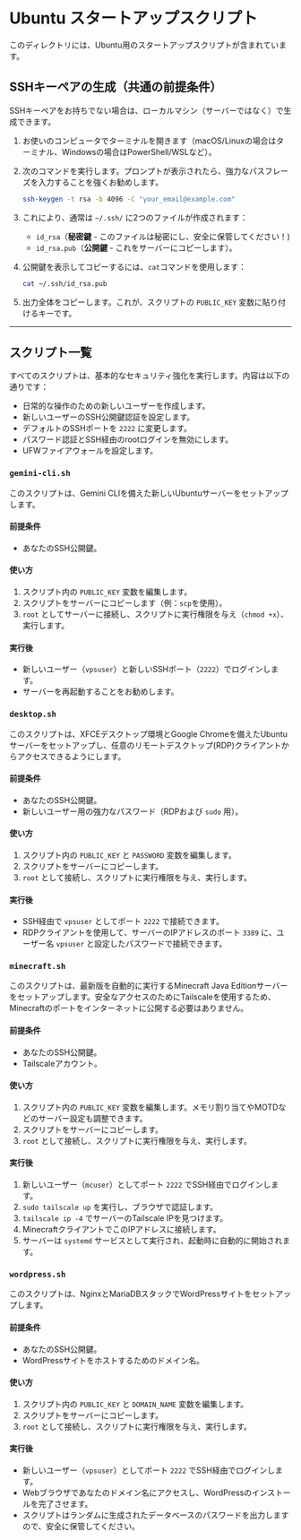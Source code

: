 # Ubuntu スタートアップスクリプト

このディレクトリには、Ubuntu用のスタートアップスクリプトが含まれています。

## SSHキーペアの生成（共通の前提条件）

SSHキーペアをお持ちでない場合は、ローカルマシン（サーバーではなく）で生成できます。

1.  お使いのコンピュータでターミナルを開きます（macOS/Linuxの場合はターミナル、Windowsの場合はPowerShell/WSLなど）。
2.  次のコマンドを実行します。プロンプトが表示されたら、強力なパスフレーズを入力することを強くお勧めします。
    ```bash
    ssh-keygen -t rsa -b 4096 -C "your_email@example.com"
    ```
3.  これにより、通常は `~/.ssh/` に2つのファイルが作成されます：
    *   `id_rsa`（**秘密鍵** - このファイルは秘密にし、安全に保管してください！)
    *   `id_rsa.pub`（**公開鍵** - これをサーバーにコピーします）。

4.  公開鍵を表示してコピーするには、`cat`コマンドを使用します：
    ```bash
    cat ~/.ssh/id_rsa.pub
    ```
5.  出力全体をコピーします。これが、スクリプトの `PUBLIC_KEY` 変数に貼り付けるキーです。

---

## スクリプト一覧

すべてのスクリプトは、基本的なセキュリティ強化を実行します。内容は以下の通りです：
*   日常的な操作のための新しいユーザーを作成します。
*   新しいユーザーのSSH公開鍵認証を設定します。
*   デフォルトのSSHポートを `2222` に変更します。
*   パスワード認証とSSH経由のrootログインを無効にします。
*   UFWファイアウォールを設定します。

### `gemini-cli.sh`

このスクリプトは、Gemini CLIを備えた新しいUbuntuサーバーをセットアップします。

#### 前提条件

- あなたのSSH公開鍵。

#### 使い方

1.  スクリプト内の `PUBLIC_KEY` 変数を編集します。
2.  スクリプトをサーバーにコピーします（例：`scp`を使用）。
3.  `root` としてサーバーに接続し、スクリプトに実行権限を与え（`chmod +x`）、実行します。

#### 実行後

- 新しいユーザー（`vpsuser`）と新しいSSHポート（`2222`）でログインします。
- サーバーを再起動することをお勧めします。

### `desktop.sh`

このスクリプトは、XFCEデスクトップ環境とGoogle Chromeを備えたUbuntuサーバーをセットアップし、任意のリモートデスクトップ(RDP)クライアントからアクセスできるようにします。

#### 前提条件

- あなたのSSH公開鍵。
- 新しいユーザー用の強力なパスワード（RDPおよび `sudo` 用）。

#### 使い方

1.  スクリプト内の `PUBLIC_KEY` と `PASSWORD` 変数を編集します。
2.  スクリプトをサーバーにコピーします。
3.  `root` として接続し、スクリプトに実行権限を与え、実行します。

#### 実行後

- SSH経由で `vpsuser` としてポート `2222` で接続できます。
- RDPクライアントを使用して、サーバーのIPアドレスのポート `3389` に、ユーザー名 `vpsuser` と設定したパスワードで接続できます。

### `minecraft.sh`

このスクリプトは、最新版を自動的に実行するMinecraft Java Editionサーバーをセットアップします。安全なアクセスのためにTailscaleを使用するため、Minecraftのポートをインターネットに公開する必要はありません。

#### 前提条件

- あなたのSSH公開鍵。
- Tailscaleアカウント。

#### 使い方

1.  スクリプト内の `PUBLIC_KEY` 変数を編集します。メモリ割り当てやMOTDなどのサーバー設定も調整できます。
2.  スクリプトをサーバーにコピーします。
3.  `root` として接続し、スクリプトに実行権限を与え、実行します。

#### 実行後

1.  新しいユーザー（`mcuser`）としてポート `2222` でSSH経由でログインします。
2.  `sudo tailscale up` を実行し、ブラウザで認証します。
3.  `tailscale ip -4` でサーバーのTailscale IPを見つけます。
4.  MinecraftクライアントでこのIPアドレスに接続します。
5.  サーバーは `systemd` サービスとして実行され、起動時に自動的に開始されます。

### `wordpress.sh`

このスクリプトは、NginxとMariaDBスタックでWordPressサイトをセットアップします。

#### 前提条件

- あなたのSSH公開鍵。
- WordPressサイトをホストするためのドメイン名。

#### 使い方

1.  スクリプト内の `PUBLIC_KEY` と `DOMAIN_NAME` 変数を編集します。
2.  スクリプトをサーバーにコピーします。
3.  `root` として接続し、スクリプトに実行権限を与え、実行します。

#### 実行後

- 新しいユーザー（`vpsuser`）としてポート `2222` でSSH経由でログインします。
- Webブラウザであなたのドメイン名にアクセスし、WordPressのインストールを完了させます。
- スクリプトはランダムに生成されたデータベースのパスワードを出力しますので、安全に保管してください。
